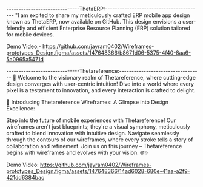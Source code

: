 ------------------------------ThetaERP:----------------------------------------
"I am excited to share my meticulously crafted ERP mobile app design known as ThetaERP, now available on GitHub.
This design envisions a user-friendly and efficient Enterprise Resource Planning (ERP) solution tailored for mobile devices.

Demo Video:-
https://github.com/jayram0402/Wireframes-prototypes_Design.figma/assets/147648366/b8671d06-5375-4f40-8aa6-5a0965a5471d

------------------------------Thetareference:----------------------------------
🚀 Welcome to the visionary realm of Thetareference, where cutting-edge design converges with user-centric intuition! Dive into a world where every pixel is a testament to innovation, and every interaction is crafted to delight.

🚀 Introducing Thetareference Wireframes: A Glimpse into Design Excellence:

Step into the future of mobile experiences with Thetareference! Our wireframes aren't just blueprints; they're a visual symphony, meticulously crafted to blend innovation with intuitive design. Navigate seamlessly through the contours of our wireframes, where every stroke tells a story of collaboration and refinement. Join us on this journey – Thetareference begins with wireframes and evolves with your vision. 🌐✨

Demo Video:
https://github.com/jayram0402/Wireframes-prototypes_Design.figma/assets/147648366/14ad6028-680e-41aa-a2f9-421dd6384bac




